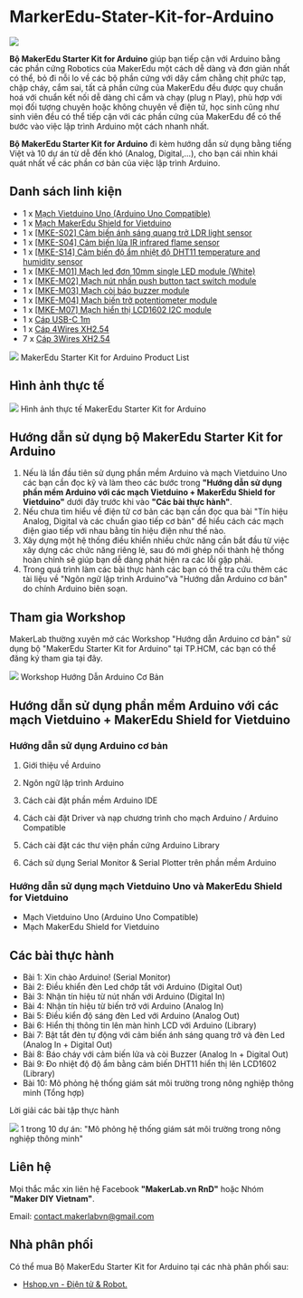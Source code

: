 # MarkerEdu-Stater-Kit-for-Arduino

![](/image/mke_arduino_stk1.png)

**Bộ MakerEdu Starter Kit for Arduino** giúp bạn tiếp cận với Arduino bằng các phần cứng Robotics của MakerEdu một cách dễ dàng và đơn giản nhất có thể, bỏ đi nỗi lo về các bộ phần cứng với dây cắm chằng chịt phức tạp, chập cháy, cắm sai, tất cả phần cứng của MakerEdu đều được quy chuẩn hoá với chuẩn kết nối dễ dàng chỉ cắm và chạy (plug n Play), phù hợp với mọi đối tượng chuyên hoặc không chuyên về điện tử, học sinh cũng như sinh viên đều có thể tiếp cận với các phần cứng của MakerEdu để có thể bước vào việc lập trình Arduino một cách nhanh nhất.

**Bộ MakerEdu Starter Kit for Arduino** đi kèm hướng dẫn sử dụng bằng tiếng Việt và 10 dự án từ dễ đến khó (Analog, Digital,...), cho bạn cái nhìn khái quát nhất về các phần cơ bản của việc lập trình Arduino.

## Danh sách linh kiện

- 1 x [Mạch Vietduino Uno (Arduino Uno Compatible)](https://www.makerlab.vn/vuno)
- 1 x [Mạch MakerEdu Shield for Vietduino](https://www.makerlab.vn/vietduinosd)
- 1 x [[MKE-S02] Cảm biến ánh sáng quang trở LDR light sensor](https://www.makerlab.vn/mkes02)
- 1 x [[MKE-S04] Cảm biến lửa IR infrared flame sensor](https://www.makerlab.vn/mkes04)
- 1 x [[MKE-S14] Cảm biến độ ẩm nhiệt độ DHT11 temperature and humidity sensor](https://www.makerlab.vn/mkes14)
- 1 x [[MKE-M01] Mạch led đơn 10mm single LED module (White)](https://www.makerlab.vn/mkem01)
- 1 x [[MKE-M02] Mạch nút nhấn push button tact switch module](https://www.makerlab.vn/mkem02)
- 1 x [[MKE-M03] Mạch còi báo buzzer module](https://www.makerlab.vn/mkem03)
- 1 x [[MKE-M04] Mạch biến trở potentiometer module](https://www.makerlab.vn/mkem04)
- 1 x [[MKE-M07] Mạch hiển thị LCD1602 I2C module](https://www.makerlab.vn/mkem07)
- 1 x [Cáp USB-C 1m](https://hshop.vn/cap-usb-type-c)
- 1 x [Cáp 4Wires XH2.54](https://hshop.vn/cap-ket-noi-makeredu-xh2-54-4wires-20cm-cable)
- 7 x [Cáp 3Wires XH2.54](https://hshop.vn/cap-ket-noi-makeredu-xh2-54-3wires-20cm-cable)

![](/image/mke_arduino_stk2.png)
MakerEdu Starter Kit for Arduino Product List

## Hình ảnh thực tế

![](/image/mke_arduino_stk3.jpg)
Hình ảnh thực tế MakerEdu Starter Kit for Arduino

## Hướng dẫn sử dụng bộ MakerEdu Starter Kit for Arduino

1. Nếu là lần đầu tiên sử dụng phần mềm Arduino và mạch Vietduino Uno các bạn cần đọc kỹ và làm theo các bước trong **"Hướng dẫn sử dụng phần mềm Arduino với các mạch Vietduino + MakerEdu Shield for Vietduino"** dưới đây trước khi vào **"Các bài thực hành"**.
1. Nếu chưa tìm hiểu về điện tử cơ bản các bạn cần đọc qua bài "Tín hiệu Analog, Digital và các chuẩn giao tiếp cơ bản" để hiểu cách các mạch điện giao tiếp với nhau bằng tín hiệu điện như thế nào.
1. Xây dựng một hệ thống điều khiển nhiều chức năng cần bắt đầu từ việc xây dựng các chức năng riêng lẻ, sau đó mới ghép nối thành hệ thống hoàn chỉnh sẽ giúp bạn dễ dàng phát hiện ra các lỗi gặp phải.
1. Trong quá trình làm các bài thực hành các bạn có thể tra cứu thêm các tài liệu về "Ngôn ngữ lập trình Arduino"và "Hướng dẫn Arduino cơ bản" do chính Arduino biên soạn.

## Tham gia Workshop

MakerLab thường xuyên mở các Workshop "Hướng dẫn Arduino cơ bản" sử dụng bộ "MakerEdu Starter Kit for Arduino" tại TP.HCM, các bạn có thể đăng ký tham gia tại đây.

![](/image/mke_arduino_stk4.png)
Workshop Hướng Dẫn Arduino Cơ Bản

## Hướng dẫn sử dụng phần mềm Arduino với các mạch Vietduino + MakerEdu Shield for Vietduino

### Hướng dẫn sử dụng Arduino cơ bản

1) Giới thiệu về Arduino

2) Ngôn ngữ lập trình Arduino

3) Cách cài đặt phần mềm Arduino IDE

4) Cách cài đặt Driver và nạp chương trình cho mạch Arduino / Arduino Compatible

5) Cách cài đặt các thư viện phần cứng Arduino Library

6) Cách sử dụng Serial Monitor & Serial Plotter trên phần mềm Arduino

### Hướng dẫn sử dụng mạch Vietduino Uno và MakerEdu Shield for Vietduino

- Mạch Vietduino Uno (Arduino Uno Compatible)
- Mạch MakerEdu Shield for Vietduino

## Các bài thực hành

- Bài 1: Xin chào Arduino! (Serial Monitor)
- Bài 2: Điều khiển đèn Led chớp tắt với Arduino (Digital Out)
- Bài 3: Nhận tín hiệu từ nút nhấn với Arduino (Digital In)
- Bài 4: Nhận tín hiệu từ biến trở với Arduino (Analog In)
- Bài 5: Điều kiển độ sáng đèn Led với Arduino (Analog Out)
- Bài 6: Hiển thị thông tin lên màn hình LCD với Arduino (Library)
- Bài 7: Bật tắt đèn tự động với cảm biến ánh sáng quang trở và đèn Led (Analog In + Digital Out)
- Bài 8: Báo cháy với cảm biến lửa và còi Buzzer (Analog In + Digital Out)
- Bài 9: Đo nhiệt độ độ ẩm bằng cảm biến DHT11 hiển thị lên LCD1602 (Library)
- Bài 10: Mô phỏng hệ thống giám sát môi trường trong nông nghiệp thông minh (Tổng hợp)

 Lời giải các bài tập thực hành

![](/image/mke_arduino_stk5.jpg)
1 trong 10 dự án: "Mô phỏng hệ thống giám sát môi trường trong nông nghiệp thông minh"

## Liên hệ
Mọi thắc mắc xin liên hệ Facebook **"MakerLab.vn RnD"** hoặc Nhóm **"Maker DIY Vietnam"**.

Email: <contact.makerlabvn@gmail.com>

## Nhà phân phối
Có thể mua Bộ MakerEdu Starter Kit for Arduino tại các nhà phân phối sau:

- [Hshop.vn - Điện tử & Robot.](https://hshop.vn)
